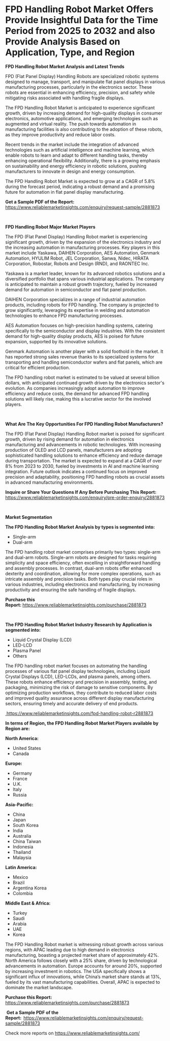 <p><h1>FPD Handling Robot Market Offers Provide Insightful Data for the Time Period from 2025 to 2032 and also Provide Analysis Based on Application, Type, and Region</h1></p><p><strong>FPD Handling Robot Market Analysis and Latest Trends</strong></p>
<p><p>FPD (Flat Panel Display) Handling Robots are specialized robotic systems designed to manage, transport, and manipulate flat panel displays in various manufacturing processes, particularly in the electronics sector. These robots are essential in enhancing efficiency, precision, and safety while mitigating risks associated with handling fragile displays.</p><p>The FPD Handling Robot Market is anticipated to experience significant growth, driven by increasing demand for high-quality displays in consumer electronics, automotive applications, and emerging technologies such as augmented and virtual reality. The push towards automation in manufacturing facilities is also contributing to the adoption of these robots, as they improve productivity and reduce labor costs.</p><p>Recent trends in the market include the integration of advanced technologies such as artificial intelligence and machine learning, which enable robots to learn and adapt to different handling tasks, thereby enhancing operational flexibility. Additionally, there is a growing emphasis on sustainability and energy efficiency in robotic solutions, pushing manufacturers to innovate in design and energy consumption.</p><p>The FPD Handling Robot Market is expected to grow at a CAGR of 5.8% during the forecast period, indicating a robust demand and a promising future for automation in flat panel display manufacturing.</p></p>
<p><strong>Get a Sample PDF of the Report:&nbsp;</strong> <a href="https://www.reliablemarketinsights.com/enquiry/request-sample/2881873?utm_campaign=3196&utm_medium=2&utm_source=Github&utm_content=ia&utm_term=12032025&utm_id=fpd-handling-robot">https://www.reliablemarketinsights.com/enquiry/request-sample/2881873</a></p>
<p>&nbsp;</p>
<p><strong>FPD Handling Robot Major Market Players</strong></p>
<p><p>The FPD (Flat Panel Display) Handling Robot market is experiencing significant growth, driven by the expansion of the electronics industry and the increasing automation in manufacturing processes. Key players in this market include Yaskawa, DAIHEN Corporation, AES Automation, Genmark Automation, HYULIM Robot, JEL Corporation, Sanwa, Nidec, HIRATA Corporation, Robostar, Robots and Design (RND), and RAONTEC Inc.</p><p>Yaskawa is a market leader, known for its advanced robotics solutions and a diversified portfolio that spans various industrial applications. The company is anticipated to maintain a robust growth trajectory, fueled by increased demand for automation in semiconductor and flat panel production.</p><p>DAIHEN Corporation specializes in a range of industrial automation products, including robots for FPD handling. The company is projected to grow significantly, leveraging its expertise in welding and automation technologies to enhance FPD manufacturing processes.</p><p>AES Automation focuses on high-precision handling systems, catering specifically to the semiconductor and display industries. With the consistent demand for high-quality display products, AES is poised for future expansion, supported by its innovative solutions.</p><p>Genmark Automation is another player with a solid foothold in the market. It has reported strong sales revenue thanks to its specialized systems for transporting and handling semiconductor wafers and flat panels, which are critical for efficient production.</p><p>The FPD handling robot market is estimated to be valued at several billion dollars, with anticipated continued growth driven by the electronics sector's evolution. As companies increasingly adopt automation to improve efficiency and reduce costs, the demand for advanced FPD handling solutions will likely rise, making this a lucrative sector for the involved players.</p></p>
<p>&nbsp;</p>
<p><strong>What Are The Key Opportunities For FPD Handling Robot Manufacturers?</strong></p>
<p><p>The FPD (Flat Panel Display) Handling Robot market is poised for significant growth, driven by rising demand for automation in electronics manufacturing and advancements in robotic technologies. With increasing production of OLED and LCD panels, manufacturers are adopting sophisticated handling solutions to enhance efficiency and reduce damage during transportation. The market is expected to expand at a CAGR of over 8% from 2023 to 2030, fueled by investments in AI and machine learning integration. Future outlook indicates a continued focus on improved precision and adaptability, positioning FPD handling robots as crucial assets in advanced manufacturing environments.</p></p>
<p><strong>Inquire or Share Your Questions If Any Before Purchasing This Report:</strong> <a href="https://www.reliablemarketinsights.com/enquiry/pre-order-enquiry/2881873?utm_campaign=3196&utm_medium=2&utm_source=Github&utm_content=ia&utm_term=12032025&utm_id=fpd-handling-robot">https://www.reliablemarketinsights.com/enquiry/pre-order-enquiry/2881873</a></p>
<p>&nbsp;</p>
<p><strong>Market Segmentation</strong></p>
<p><strong>The FPD Handling Robot Market Analysis by types is segmented into:</strong></p>
<p><ul><li> Single-arm</li><li>Dual-arm </li></ul></p>
<p><p>The FPD handling robot market comprises primarily two types: single-arm and dual-arm robots. Single-arm robots are designed for tasks requiring simplicity and space efficiency, often excelling in straightforward handling and assembly processes. In contrast, dual-arm robots offer enhanced dexterity and coordination, allowing for more complex operations, such as intricate assembly and precision tasks. Both types play crucial roles in various industries, including electronics and manufacturing, by increasing productivity and ensuring the safe handling of fragile displays.</p></p>
<p><strong>Purchase this Report:&nbsp;</strong><a href="https://www.reliablemarketinsights.com/purchase/2881873?utm_campaign=3196&utm_medium=2&utm_source=Github&utm_content=ia&utm_term=12032025&utm_id=fpd-handling-robot">https://www.reliablemarketinsights.com/purchase/2881873</a></p>
<p>&nbsp;</p>
<p><strong>The FPD Handling Robot Market Industry Research by Application is segmented into:</strong></p>
<p><ul><li> Liquid Crystal Display (LCD)</li><li>LED-LCD</li><li>Plasma Panel</li><li>Others </li></ul></p>
<p><p>The FPD handling robot market focuses on automating the handling processes of various flat panel display technologies, including Liquid Crystal Displays (LCD), LED-LCDs, and plasma panels, among others. These robots enhance efficiency and precision in assembly, testing, and packaging, minimizing the risk of damage to sensitive components. By optimizing production workflows, they contribute to reduced labor costs and improved quality assurance across different display manufacturing sectors, ensuring timely and accurate delivery of end products.</p></p>
<p><a href="https://www.reliablemarketinsights.com/fpd-handling-robot-r2881873?utm_campaign=3196&utm_medium=2&utm_source=Github&utm_content=ia&utm_term=12032025&utm_id=fpd-handling-robot">&nbsp;https://www.reliablemarketinsights.com/fpd-handling-robot-r2881873</a></p>
<p><strong>In terms of Region, the FPD Handling Robot Market Players available by Region are:</strong></p>
<p>
    <p> <strong> North America: </strong>
        <ul>
            <li>United States</li>
            <li>Canada</li>
        </ul>
        </p> 
    <p> <strong> Europe: </strong>
        <ul>
            <li>Germany</li>
            <li>France</li>
            <li>U.K.</li>
            <li>Italy</li>
            <li>Russia</li>
        </ul>
        </p> 
    <p> <strong> Asia-Pacific: </strong>
        <ul>
            <li>China</li>
            <li>Japan</li>
            <li>South Korea</li>
            <li>India</li>
            <li>Australia</li>
            <li>China Taiwan</li>
            <li>Indonesia</li>
            <li>Thailand</li>
            <li>Malaysia</li>
        </ul>
        </p> 
    <p> <strong> Latin America: </strong>
        <ul>
            <li>Mexico</li>
            <li>Brazil</li>
            <li>Argentina Korea</li>
            <li>Colombia</li>
        </ul>
        </p> 
    <p> <strong> Middle East & Africa: </strong>
        <ul>
            <li>Turkey</li>
            <li>Saudi</li>
            <li>Arabia</li>
            <li>UAE</li>
            <li>Korea</li>
        </ul>
    </p>
    </p>
<p><p>The FPD Handling Robot market is witnessing robust growth across various regions, with APAC leading due to high demand in electronics manufacturing, boasting a projected market share of approximately 42%. North America follows closely with a 25% share, driven by technological advancements in automation. Europe accounts for around 20%, supported by increasing investment in robotics. The USA specifically shows a significant influx of innovations, while China’s market share stands at 13%, fueled by its vast manufacturing capabilities. Overall, APAC is expected to dominate the market landscape.</p></p>
<p><strong>Purchase this Report: </strong><a href="https://www.reliablemarketinsights.com/purchase/2881873?utm_campaign=3196&utm_medium=2&utm_source=Github&utm_content=ia&utm_term=12032025&utm_id=fpd-handling-robot">https://www.reliablemarketinsights.com/purchase/2881873</a></p>
<p>&nbsp;<strong>Get a Sample PDF of the Report:&nbsp;&nbsp;</strong><a href="https://www.reliablemarketinsights.com/enquiry/request-sample/2881873?utm_campaign=3196&utm_medium=2&utm_source=Github&utm_content=ia&utm_term=12032025&utm_id=fpd-handling-robot">https://www.reliablemarketinsights.com/enquiry/request-sample/2881873</a></p>
<p><strong></strong></p>
<p>Check more reports on <a href="https://www.reliablemarketinsights.com/?utm_campaign=3196&utm_medium=2&utm_source=Github&utm_content=ia&utm_term=12032025&utm_id=fpd-handling-robot">https://www.reliablemarketinsights.com/</a></p>